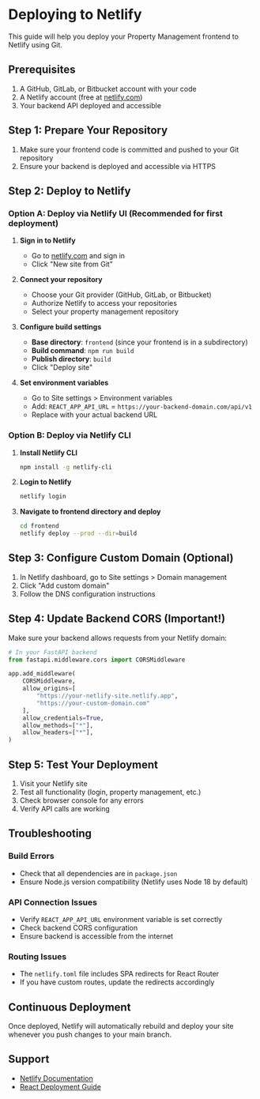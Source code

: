 # Deploying to Netlify

This guide will help you deploy your Property Management frontend to Netlify using Git.

## Prerequisites

1. A GitHub, GitLab, or Bitbucket account with your code
2. A Netlify account (free at [netlify.com](https://netlify.com))
3. Your backend API deployed and accessible

## Step 1: Prepare Your Repository

1. Make sure your frontend code is committed and pushed to your Git repository
2. Ensure your backend is deployed and accessible via HTTPS

## Step 2: Deploy to Netlify

### Option A: Deploy via Netlify UI (Recommended for first deployment)

1. **Sign in to Netlify**
   - Go to [netlify.com](https://netlify.com) and sign in
   - Click "New site from Git"

2. **Connect your repository**
   - Choose your Git provider (GitHub, GitLab, or Bitbucket)
   - Authorize Netlify to access your repositories
   - Select your property management repository

3. **Configure build settings**
   - **Base directory**: `frontend` (since your frontend is in a subdirectory)
   - **Build command**: `npm run build`
   - **Publish directory**: `build`
   - Click "Deploy site"

4. **Set environment variables**
   - Go to Site settings > Environment variables
   - Add: `REACT_APP_API_URL` = `https://your-backend-domain.com/api/v1`
   - Replace with your actual backend URL

### Option B: Deploy via Netlify CLI

1. **Install Netlify CLI**
   ```bash
   npm install -g netlify-cli
   ```

2. **Login to Netlify**
   ```bash
   netlify login
   ```

3. **Navigate to frontend directory and deploy**
   ```bash
   cd frontend
   netlify deploy --prod --dir=build
   ```

## Step 3: Configure Custom Domain (Optional)

1. In Netlify dashboard, go to Site settings > Domain management
2. Click "Add custom domain"
3. Follow the DNS configuration instructions

## Step 4: Update Backend CORS (Important!)

Make sure your backend allows requests from your Netlify domain:

```python
# In your FastAPI backend
from fastapi.middleware.cors import CORSMiddleware

app.add_middleware(
    CORSMiddleware,
    allow_origins=[
        "https://your-netlify-site.netlify.app",
        "https://your-custom-domain.com"
    ],
    allow_credentials=True,
    allow_methods=["*"],
    allow_headers=["*"],
)
```

## Step 5: Test Your Deployment

1. Visit your Netlify site
2. Test all functionality (login, property management, etc.)
3. Check browser console for any errors
4. Verify API calls are working

## Troubleshooting

### Build Errors
- Check that all dependencies are in `package.json`
- Ensure Node.js version compatibility (Netlify uses Node 18 by default)

### API Connection Issues
- Verify `REACT_APP_API_URL` environment variable is set correctly
- Check backend CORS configuration
- Ensure backend is accessible from the internet

### Routing Issues
- The `netlify.toml` file includes SPA redirects for React Router
- If you have custom routes, update the redirects accordingly

## Continuous Deployment

Once deployed, Netlify will automatically rebuild and deploy your site whenever you push changes to your main branch.

## Support

- [Netlify Documentation](https://docs.netlify.com/)
- [React Deployment Guide](https://create-react-app.dev/docs/deployment/) 